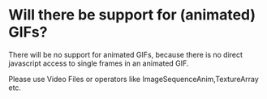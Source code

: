 # Will there be support for (animated) GIFs?

There will be no support for animated GIFs, because there is no direct javascript access to single frames in an animated GIF.

Please use Video Files or operators like ImageSequenceAnim,TextureArray etc.

